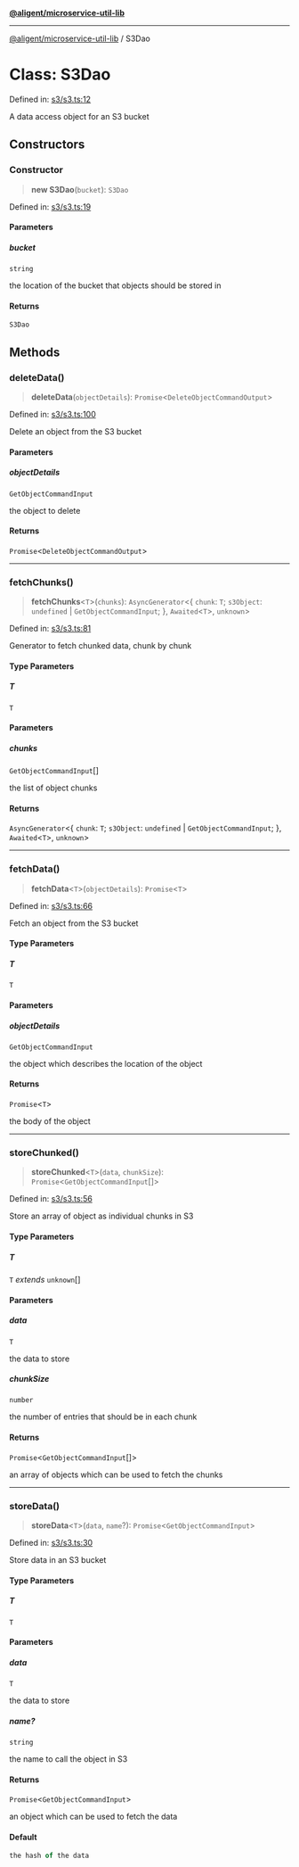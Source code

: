 [**@aligent/microservice-util-lib**](../modules.md)

***

[@aligent/microservice-util-lib](../modules.md) / S3Dao

# Class: S3Dao

Defined in: [s3/s3.ts:12](https://github.com/aligent/microservice-development-utilities/blob/e13483771966234032f5249dc36c2c31c71d7cf1/packages/microservice-util-lib/src/s3/s3.ts#L12)

A data access object for an S3 bucket

## Constructors

<a id="constructor"></a>

### Constructor

> **new S3Dao**(`bucket`): `S3Dao`

Defined in: [s3/s3.ts:19](https://github.com/aligent/microservice-development-utilities/blob/e13483771966234032f5249dc36c2c31c71d7cf1/packages/microservice-util-lib/src/s3/s3.ts#L19)

#### Parameters

##### bucket

`string`

the location of the bucket that objects should be stored in

#### Returns

`S3Dao`

## Methods

<a id="deletedata"></a>

### deleteData()

> **deleteData**(`objectDetails`): `Promise`\<`DeleteObjectCommandOutput`\>

Defined in: [s3/s3.ts:100](https://github.com/aligent/microservice-development-utilities/blob/e13483771966234032f5249dc36c2c31c71d7cf1/packages/microservice-util-lib/src/s3/s3.ts#L100)

Delete an object from the S3 bucket

#### Parameters

##### objectDetails

`GetObjectCommandInput`

the object to delete

#### Returns

`Promise`\<`DeleteObjectCommandOutput`\>

***

<a id="fetchchunks"></a>

### fetchChunks()

> **fetchChunks**\<`T`\>(`chunks`): `AsyncGenerator`\<\{ `chunk`: `T`; `s3Object`: `undefined` \| `GetObjectCommandInput`; \}, `Awaited`\<`T`\>, `unknown`\>

Defined in: [s3/s3.ts:81](https://github.com/aligent/microservice-development-utilities/blob/e13483771966234032f5249dc36c2c31c71d7cf1/packages/microservice-util-lib/src/s3/s3.ts#L81)

Generator to fetch chunked data, chunk by chunk

#### Type Parameters

##### T

`T`

#### Parameters

##### chunks

`GetObjectCommandInput`[]

the list of object chunks

#### Returns

`AsyncGenerator`\<\{ `chunk`: `T`; `s3Object`: `undefined` \| `GetObjectCommandInput`; \}, `Awaited`\<`T`\>, `unknown`\>

***

<a id="fetchdata"></a>

### fetchData()

> **fetchData**\<`T`\>(`objectDetails`): `Promise`\<`T`\>

Defined in: [s3/s3.ts:66](https://github.com/aligent/microservice-development-utilities/blob/e13483771966234032f5249dc36c2c31c71d7cf1/packages/microservice-util-lib/src/s3/s3.ts#L66)

Fetch an object from the S3 bucket

#### Type Parameters

##### T

`T`

#### Parameters

##### objectDetails

`GetObjectCommandInput`

the object which describes the location of the object

#### Returns

`Promise`\<`T`\>

the body of the object

***

<a id="storechunked"></a>

### storeChunked()

> **storeChunked**\<`T`\>(`data`, `chunkSize`): `Promise`\<`GetObjectCommandInput`[]\>

Defined in: [s3/s3.ts:56](https://github.com/aligent/microservice-development-utilities/blob/e13483771966234032f5249dc36c2c31c71d7cf1/packages/microservice-util-lib/src/s3/s3.ts#L56)

Store an array of object as individual chunks in S3

#### Type Parameters

##### T

`T` *extends* `unknown`[]

#### Parameters

##### data

`T`

the data to store

##### chunkSize

`number`

the number of entries that should be in each chunk

#### Returns

`Promise`\<`GetObjectCommandInput`[]\>

an array of objects which can be used to fetch the chunks

***

<a id="storedata"></a>

### storeData()

> **storeData**\<`T`\>(`data`, `name`?): `Promise`\<`GetObjectCommandInput`\>

Defined in: [s3/s3.ts:30](https://github.com/aligent/microservice-development-utilities/blob/e13483771966234032f5249dc36c2c31c71d7cf1/packages/microservice-util-lib/src/s3/s3.ts#L30)

Store data in an S3 bucket

#### Type Parameters

##### T

`T`

#### Parameters

##### data

`T`

the data to store

##### name?

`string`

the name to call the object in S3

#### Returns

`Promise`\<`GetObjectCommandInput`\>

an object which can be used to fetch the data

#### Default

```ts
the hash of the data
```
